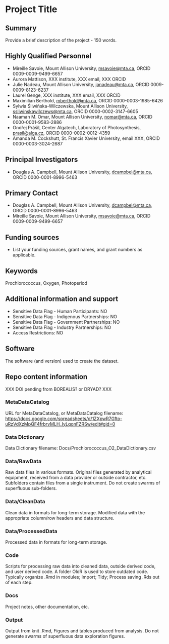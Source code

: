 # Project Title

## Summary

Provide a brief description of the project - 150 words.

## Highly Qualified Personnel

- Mireille Savoie, Mount Allison University, msavoie@mta.ca, ORCID 0009-0009-9499-6657
- Aurora Mattison, XXX institute, XXX email, XXX ORCID
- Julie Nadeau, Mount Allison University, janadeau@mta.ca,  ORCID 0009-0009-8123-6237
- Laurel Genge, XXX institute, XXX email, XXX ORCID
- Maximilian Berthold, mberthold@mta.ca, ORCID 0000-0003-1985-6426
- Sylwia Śliwińska-Wilczewska, Mount Allison University, ssliwinskawilczews@mta.ca, ORCID 0000-0002-3147-6605
- Naaman M. Omar, Mount Allison University, nomar@mta.ca, ORCID 0000-0001-9583-2886
- Ondřej Prášil, Center Algatech, Laboratory of Photosynthesis, prasil@alga.cz, ORCID 0000-0002-0012-4359
- Amanda M. Cockshutt, St. Francis Xavier University, email XXX, ORCID 0000-0003-3024-2687

## Principal Investigators

- Douglas A. Campbell, Mount Allison University, dcampbel@mta.ca, ORCID 0000-0001-8996-5463

## Primary Contact  

- Douglas A. Campbell, Mount Allison University, dcampbel@mta.ca, ORCID 0000-0001-8996-5463
- Mireille Savoie, Mount Allison University, msavoie@mta.ca, ORCID 0009-0009-9499-6657


## Funding sources

- List your funding sources, grant names, and grant numbers as applicable.

## Keywords

Prochlorococcus, Oxygen, Photoperiod

## Additional information and support

- Sensitive Data Flag - Human Participants:  NO
- Sensitive Data Flag - Indigenous Partnerships: NO
- Sensitive Data Flag - Government Partnerships: NO
- Sensitive Data Flag - Industry Partnerships: NO
- Access Restrictions: NO

## Software  

The software (and version) used to create the dataset.  

## Repo content information

XXX DOI pending from BOREALIS? or DRYAD? XXX 

### MetaDataCatalog
URL for MetaDataCatalog, or MetaDataCatalog filename:
https://docs.google.com/spreadsheets/d/1ZXpwR7Gfto-uRzVdXzMpQF4frbrvMLH_IyLqonFZRSw/edit#gid=0


### Data Dictionary
Data Dictionary filename:
Docs/Prochlorococcus_O2_DataDictionary.csv

### Data/RawData

Raw data files in various formats. Original files generated by analytical equipment, received from a data provider or outside contractor, etc.
Subfolders contain files from a single instrument.
Do not create swarms of superfluous sub-folders.

### Data/CleanData

Clean data in formats for long-term storage. Modified data with the appropriate column/row headers and data structure.

### Data/ProcessedData

Processed data in formats for long-term storage.

### Code

Scripts for processing raw data into cleaned data, outside derived code, and user derived code.
A folder OldR is used to store outdated code.
Typically organize .Rmd in modules; Import; Tidy; Process saving .Rds out of each step.

### Docs

Project notes, other documentation, etc.

### Output

Output from knit .Rmd, Figures and tables produced from analysis.
Do not generate swarms of superfluous data exploration figures.
